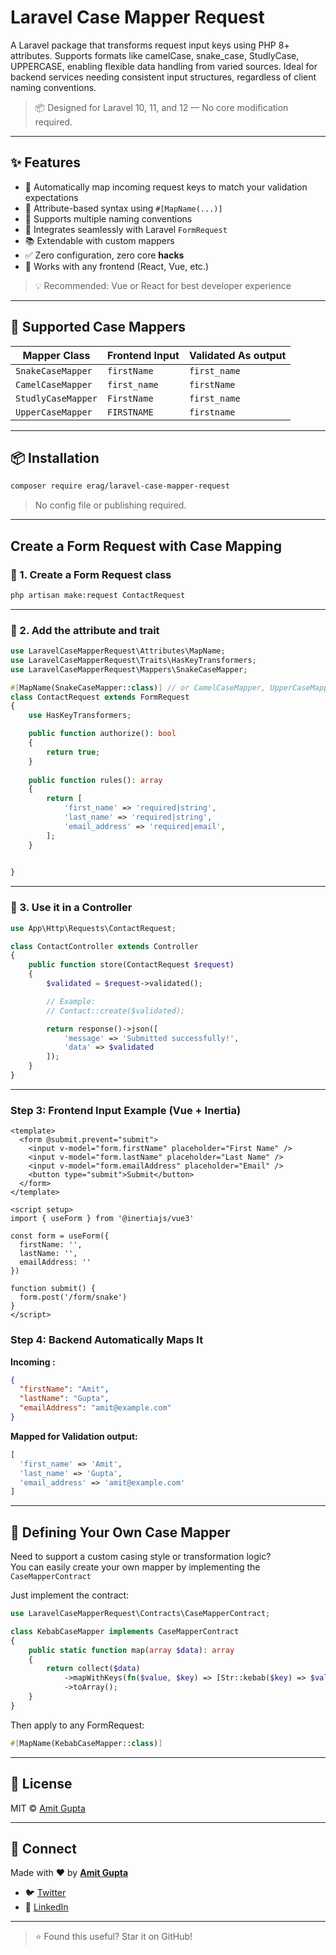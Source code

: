 # Laravel Case Mapper Request

A Laravel package that transforms request input keys using PHP 8+ attributes. Supports formats like camelCase, snake_case, StudlyCase, UPPERCASE, enabling flexible data handling from varied sources. Ideal for backend services needing consistent input structures, regardless of client naming conventions.
> 📦 Designed for Laravel 10, 11, and 12 — No core modification required.

---

## ✨ Features

* 🧠 Automatically map incoming request keys to match your validation expectations
* 🧩 Attribute-based syntax using `#[MapName(...)]`
* 🔄 Supports multiple naming conventions
* 🧩 Integrates seamlessly with Laravel `FormRequest`
* 📚 Extendable with custom mappers
* ✅ Zero configuration, zero core **hacks**
* 🎨 Works with any frontend (React, Vue, etc.)

> 💡 Recommended: Vue or React for best developer experience

---

## 🔧 Supported Case Mappers

| Mapper Class       | Frontend Input | Validated As output |
|--------------------|----------------|---------------------|
| `SnakeCaseMapper`  | `firstName`    | `first_name`        |
| `CamelCaseMapper`  | `first_name`   | `firstName`         |
| `StudlyCaseMapper` | `FirstName`    | `first_name`        |
| `UpperCaseMapper`  | `FIRSTNAME`    | `firstname`         |

---

## 📦 Installation

```bash
composer require erag/laravel-case-mapper-request
```

> No config file or publishing required.

---
##  Create a Form Request with Case Mapping

### 🧩 1. Create a Form Request class

```bash
php artisan make:request ContactRequest
```

---

### 🧩 2. Add the attribute and trait

```php
use LaravelCaseMapperRequest\Attributes\MapName;
use LaravelCaseMapperRequest\Traits\HasKeyTransformers;
use LaravelCaseMapperRequest\Mappers\SnakeCaseMapper;

#[MapName(SnakeCaseMapper::class)] // or CamelCaseMapper, UpperCaseMapper, StudlyCaseMapper etc.
class ContactRequest extends FormRequest
{
    use HasKeyTransformers;

    public function authorize(): bool
    {
        return true;
    }
    
    public function rules(): array
    {
        return [
            'first_name' => 'required|string',
            'last_name' => 'required|string',
            'email_address' => 'required|email',
        ];
    }

   
}
```

---

### 🧩 3. Use it in a Controller

```php
use App\Http\Requests\ContactRequest;

class ContactController extends Controller
{
    public function store(ContactRequest $request)
    {
        $validated = $request->validated();

        // Example:
        // Contact::create($validated);

        return response()->json([
            'message' => 'Submitted successfully!',
            'data' => $validated
        ]);
    }
}
```

---

### Step 3: Frontend Input Example (Vue + Inertia)

```vue
<template>
  <form @submit.prevent="submit">
    <input v-model="form.firstName" placeholder="First Name" />
    <input v-model="form.lastName" placeholder="Last Name" />
    <input v-model="form.emailAddress" placeholder="Email" />
    <button type="submit">Submit</button>
  </form>
</template>

<script setup>
import { useForm } from '@inertiajs/vue3'

const form = useForm({
  firstName: '',
  lastName: '',
  emailAddress: ''
})

function submit() {
  form.post('/form/snake')
}
</script>
```

### Step 4: Backend Automatically Maps It

**Incoming :**

```json
{
  "firstName": "Amit",
  "lastName": "Gupta",
  "emailAddress": "amit@example.com"
}
```

**Mapped for Validation output:**

```php
[
  'first_name' => 'Amit',
  'last_name' => 'Gupta',
  'email_address' => 'amit@example.com'
]
```

---

## 🧠 Defining Your Own Case Mapper

Need to support a custom casing style or transformation logic?  
You can easily create your own mapper by implementing the `CaseMapperContract`

Just implement the contract:

```php
use LaravelCaseMapperRequest\Contracts\CaseMapperContract;

class KebabCaseMapper implements CaseMapperContract
{
    public static function map(array $data): array
    {
        return collect($data)
            ->mapWithKeys(fn($value, $key) => [Str::kebab($key) => $value])
            ->toArray();
    }
}
```

Then apply to any FormRequest:

```php
#[MapName(KebabCaseMapper::class)]
```

---

## 📄 License

MIT © [Amit Gupta](https://github.com/eramitgupta)

---

## 🔗 Connect

Made with ❤️ by **[Amit Gupta](https://github.com/eramitgupta)**

* 🐦 [Twitter](https://twitter.com/_eramitgupta)
* 💼 [LinkedIn](https://linkedin.com/in/eramitgupta)

---

> ⭐ Found this useful? Star it on GitHub!
